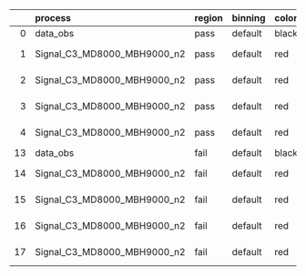 |    | process                     | region   | binning   | color   | process_type   |   scale | variation   | source_filename                                                      | source_histname    | alias                       | title     |   combine_idx |     lnN |   shapes | syst_type   | direction   | variation_alias   |
|---:|:----------------------------|:---------|:----------|:--------|:---------------|--------:|:------------|:---------------------------------------------------------------------|:-------------------|:----------------------------|:----------|--------------:|--------:|---------:|:------------|:------------|:------------------|
|  0 | data_obs                    | pass     | default   | black   | DATA           |       1 | nominal     | ./histograms_for_2DAlphabet_v18//BH_Data.root                        | hpass              | Data                        | Data      |           nan | nan     |      nan | nan         | nan         | nan               |
|  1 | Signal_C3_MD8000_MBH9000_n2 | pass     | default   | red     | SIGNAL         |       1 | lumi        | ./histograms_for_2DAlphabet_v18//BH_Signal_C3_MD8000_MBH9000_n2.root | hpass              | Signal_C3_MD8000_MBH9000_n2 | BH signal |           nan |   1.016 |      nan | lnN         | nan         | nan               |
|  2 | Signal_C3_MD8000_MBH9000_n2 | pass     | default   | red     | SIGNAL         |       1 | SVM         | ./histograms_for_2DAlphabet_v18//BH_Signal_C3_MD8000_MBH9000_n2.root | hpass_SVMsyst_up   | Signal_C3_MD8000_MBH9000_n2 | BH signal |           nan | nan     |        1 | shapes      | Up          | SVMsyst           |
|  3 | Signal_C3_MD8000_MBH9000_n2 | pass     | default   | red     | SIGNAL         |       1 | SVM         | ./histograms_for_2DAlphabet_v18//BH_Signal_C3_MD8000_MBH9000_n2.root | hpass_SVMsyst_down | Signal_C3_MD8000_MBH9000_n2 | BH signal |           nan | nan     |        1 | shapes      | Down        | SVMsyst           |
|  4 | Signal_C3_MD8000_MBH9000_n2 | pass     | default   | red     | SIGNAL         |       1 | nominal     | ./histograms_for_2DAlphabet_v18//BH_Signal_C3_MD8000_MBH9000_n2.root | hpass              | Signal_C3_MD8000_MBH9000_n2 | BH signal |           nan | nan     |      nan | nan         | nan         | nan               |
| 13 | data_obs                    | fail     | default   | black   | DATA           |       1 | nominal     | ./histograms_for_2DAlphabet_v18//BH_Data.root                        | hfail              | Data                        | Data      |           nan | nan     |      nan | nan         | nan         | nan               |
| 14 | Signal_C3_MD8000_MBH9000_n2 | fail     | default   | red     | SIGNAL         |       1 | lumi        | ./histograms_for_2DAlphabet_v18//BH_Signal_C3_MD8000_MBH9000_n2.root | hfail              | Signal_C3_MD8000_MBH9000_n2 | BH signal |           nan |   1.016 |      nan | lnN         | nan         | nan               |
| 15 | Signal_C3_MD8000_MBH9000_n2 | fail     | default   | red     | SIGNAL         |       1 | SVM         | ./histograms_for_2DAlphabet_v18//BH_Signal_C3_MD8000_MBH9000_n2.root | hfail_SVMsyst_up   | Signal_C3_MD8000_MBH9000_n2 | BH signal |           nan | nan     |        1 | shapes      | Up          | SVMsyst           |
| 16 | Signal_C3_MD8000_MBH9000_n2 | fail     | default   | red     | SIGNAL         |       1 | SVM         | ./histograms_for_2DAlphabet_v18//BH_Signal_C3_MD8000_MBH9000_n2.root | hfail_SVMsyst_down | Signal_C3_MD8000_MBH9000_n2 | BH signal |           nan | nan     |        1 | shapes      | Down        | SVMsyst           |
| 17 | Signal_C3_MD8000_MBH9000_n2 | fail     | default   | red     | SIGNAL         |       1 | nominal     | ./histograms_for_2DAlphabet_v18//BH_Signal_C3_MD8000_MBH9000_n2.root | hfail              | Signal_C3_MD8000_MBH9000_n2 | BH signal |           nan | nan     |      nan | nan         | nan         | nan               |